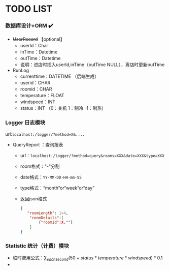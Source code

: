 # TODO LIST

### 数据库设计+ORM  :heavy_check_mark:

- <del>UserRecord</del> 【optional】​
  - userId：Char
  - inTime：Datetime
  - outTime：Datetime
  - 说明：进店时插入userId,inTime（outTime NULL），离店时更新outTime
- RunLog
  - currenttime：DATETIME  （后端生成）
  - userid：CHAR
  - roomid：CHAR
  - temperature：FLOAT
  - windspeed：INT
  - status：INT   （0：关机 1：制冷  -1：制热）



### Logger 日志模块

url:`localhost:/logger/?method=X&....`

- QueryReport ：查询报表

  - url：`localhost:/logger/?method=query&rooms=XXX&date=XXX&type=XXX`

  - room格式："-"分割

  - date格式：`YY-MM-DD-HH-mm-SS`

  - type格式：“month”or“week”or“day”

  - 返回json格式

    ```json
    {
       "roomLength": 1~4,
        "roomDetails":[
            {"roomId":X,""}
        ]
    }
    ```

    



### Statistic 统计（计费）模块

- 临时费用公式：$\sum_{each second} (50+status*temperature*windspeed)*0.1$
- 

